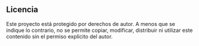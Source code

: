 ## Licencia

Este proyecto está protegido por derechos de autor. A menos que se indique lo contrario, no se permite copiar, modificar, distribuir ni utilizar este contenido sin el permiso explícito del autor. 
